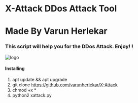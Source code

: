 # X-Attack DDos Attack Tool
# Made By Varun Herlekar
### This script will help you for the DDos Attack. Enjoy! ! 
![logo](xattack.jpg)
#### Installing

1. apt update && apt upgrade
2. git clone https://github.com/varunherlekar/X-Attack
3. chmod +x *
4. python2 xattack.py

